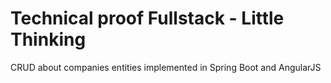 # Technical proof Fullstack - Little Thinking
CRUD about companies entities implemented in Spring Boot and AngularJS
